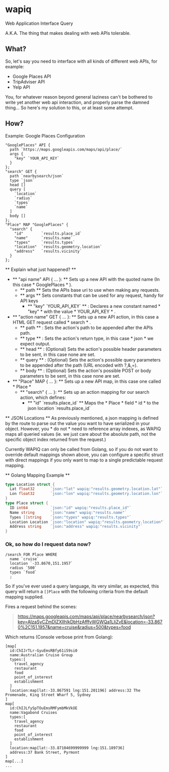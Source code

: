 # wapiq
Web Application Interface Query

A.K.A. The thing that makes dealing with web APIs tolerable.

## What?
So, let's say you need to interface with all kinds of different web APIs, for example:
  * Google Places API
  * TripAdviser API
  * Yelp API

You, for whatever reason beyond general laziness can't be bothered to write yet another web api interaction, and properly parse the damned thing... So here's my solution to this, or at least some attempt.

## How?

Example: Google Places Configuration
```wapiq
"GooglePlaces" API {
  path `https://maps.googleapis.com/maps/api/place/`
  args {
    "key" `YOUR_API_KEY`
  }
};
"search" GET {
  path `nearbysearch/json`
  type `json`
  head []
  query [
    `location`
    `radius`
    `types`
    `name`
  ]
  body []
};
"Place" MAP "GooglePlaces" {
  "search" {
    "id"        `results.place_id`
    "name"      `results.name`
    "types"     `results.types`
    "location"  `results.geometry.location`
    "address"   `results.vicinity`
  }
};
```

** Explain what just happened? **

* ** "api name" API { ... }: ** Sets up a new API with the quoted name (In this case * GooglePlaces * ).
  * ** path ** Sets the APIs base uri to use when making any requests.
  * ** args ** Sets constants that can be used for any request, handy for API keys
    * ** "key" \`YOUR_API_KEY\` ** : Declares a new constant named * "key" * with the value * YOUR_API_KEY * .
* ** "action name" GET { ... }: ** Sets up a new API action, in this case a HTML GET request called * search * .
  * ** path ** : Sets the action's path to be appended after the APIs path.
  * ** type ** : Sets the action's return type, in this case * json * we expect output.
  * ** head ** : (Optional) Sets the action's possible header parameters to be sent, in this case none are set.
  * ** query ** : (Optional) Sets the action's possible query parameters to be appended after the path (URL encoded with ?,&,=).
  * ** body ** : (Optional) Sets the action's possible POST or body parameters to be sent, in this case none are set.
* ** "Place" MAP { ... }: ** Sets up a new API map, in this case one called * Place *
  * ** "search" { ... }: ** Sets up an action mapping for our search action, which defines:
    * ** "id" \`results.place_id\` ** Maps the * Place * field * id * to the json location \`results.place_id\`

** JSON Locations **
As previously mentioned, a json mapping is defined by the route to parse out the value you want to have serialized in your object. However, you * do not * need to reference array indexes, as WAPIQ maps all queried values (ie. we just care about the absolute path, not the specific object index returned from the request.)

Currently WAPIQ can only be called from Golang, so if you do not want to override default mappings shown above, you can configure a specific struct with direct mappings if you only want to map to a single predictable request mapping.

** Golang Mapping Example **
```go
type Location struct {
  Lat float32       `json:"lat" wapiq:"results.geometry.location.lat"`
  Lon float32       `json:"lon" wapiq:"results.geometry.location.lon"`
}
type Place struct {
  ID int64          `json:"id" wapiq:"results.place_id"`
  Name string       `json:"name" wapiq:"results.name"`
  Types []string    `json:"types" wapiq:"results.types"`
  Location Location `json:"location" wapiq:"results.geometry.location"`
  Address string    `json:"address" wapiq:"results.vicinity"`
}
```

### Ok, so how do I request data now?

```wapiq
/search FOR Place WHERE
  name `cruise`
  location `-33.8670,151.1957`
  radius `500`
  types `food`
  ;
```

So if you've ever used a query language, its very similar, as expected, this query will return a `[]Place` with the following criteria from the default mapping supplied.

Fires a request behind the scenes:
> https://maps.googleapis.com/maps/api/place/nearbysearch/json?key=AIzaSyCZmDlZXIlhlkDbHzAfffvWGWQa1LliZvE&location=-33.8670%2C151.1957&name=cruise&radius=500&types=food

Which returns (Console verbose print from Golang):
```
[map[
  id:ChIJrTLr-GyuEmsRBfy61i59si0
  name:Australian Cruise Group
  types:[
    travel_agency
    restaurant
    food
    point_of_interest
    establishment
  ]
  location:map[lat:-33.867591 lng:151.201196] address:32 The Promenade, King Street Wharf 5, Sydney
]
map[
  id:ChIJLfySpTOuEmsRMFymbMkVkOE
  name:Vagabond Cruises
  types:[
    travel_agency
    restaurant
    food
    point_of_interest
    establishment
  ]
  location:map[lat:-33.87104699999999 lng:151.189736]
  address:37 Bank Street, Pyrmont
]
map[...]
...
```
